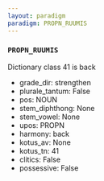 ```yaml
---
layout: paradigm
paradigm: PROPN_RUUMIS
---
```

### ` PROPN_RUUMIS `

Dictionary class 41 is back
* grade_dir: strengthen
* plurale_tantum: False
* pos: NOUN
* stem_diphthong: None
* stem_vowel: None
* upos: PROPN
* harmony: back
* kotus_av: None
* kotus_tn: 41
* clitics: False
* possessive: False
